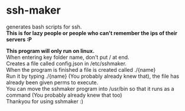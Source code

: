 # ssh-maker
generates bash scripts for ssh.  
**This is for lazy people or people who can't remember the ips of their servers :P**

**This program will only run on linux.**  
When entering key folder name, don't put / at end.  
Creates a file called config.json in /etc/sshmaker.  
When the program is finished a file is created called ./{name}    
Run it by typing ./{name} (You probably already knew that), the file has already been given perms to execute.  
You can move the sshmaker program into /usr/bin so that it runs as a command (You probably already knew that too)  
Thankyou for using sshmaker :)
